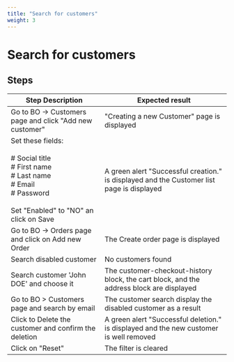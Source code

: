 ```yaml
---
title: "Search for customers"
weight: 3
---
```


# Search for customers
## Steps
| Step Description | Expected result |
| ----- | ----- |
| Go to BO -> Customers page and click "Add new customer" | "Creating a new Customer" page is displayed |
| Set these fields:<br><br># Social title<br># First name<br># Last name<br># Email<br># Password<br><br>Set "Enabled" to "NO" an click on Save | A green alert "Successful creation." is displayed and the Customer list page is displayed |
| Go to BO -> Orders page and click on Add new Order | The Create order page is displayed |
| Search disabled customer | No customers found |
| Search customer 'John DOE' and choose it | The customer-checkout-history block, the cart block, and the address block are displayed |
| Go to BO > Customers page and search by email | The customer search display the disabled customer as a result |
| Click to Delete the customer and confirm the deletion | A green alert "Successful deletion." is displayed and the new customer is well removed |
| Click on "Reset" | The filter is cleared |
